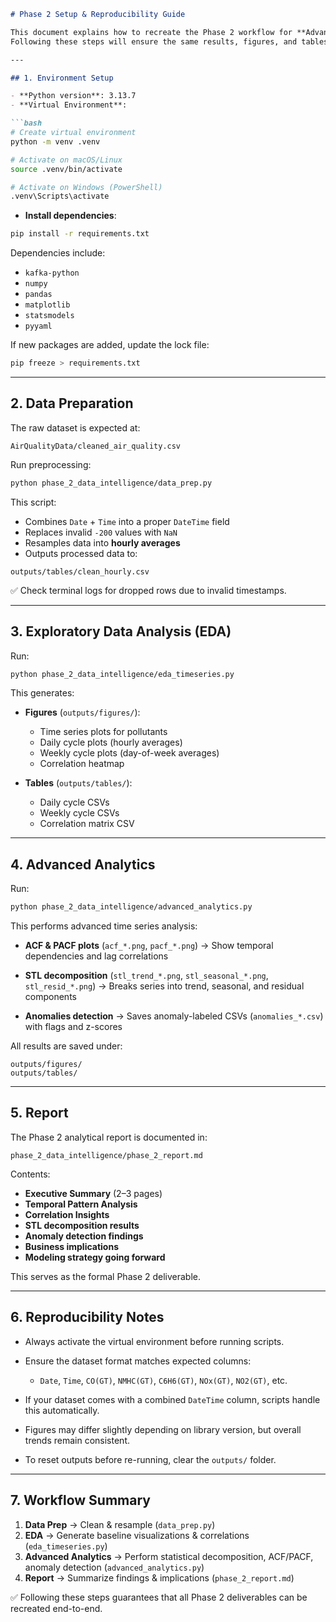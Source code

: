 ````markdown
# Phase 2 Setup & Reproducibility Guide

This document explains how to recreate the Phase 2 workflow for **Advanced Environmental Data Intelligence and Pattern Analysis**.  
Following these steps will ensure the same results, figures, and tables can be reproduced.

---

## 1. Environment Setup

- **Python version**: 3.13.7  
- **Virtual Environment**:

```bash
# Create virtual environment
python -m venv .venv

# Activate on macOS/Linux
source .venv/bin/activate

# Activate on Windows (PowerShell)
.venv\Scripts\activate
````

* **Install dependencies**:

```bash
pip install -r requirements.txt
```

Dependencies include:

* `kafka-python`
* `numpy`
* `pandas`
* `matplotlib`
* `statsmodels`
* `pyyaml`

If new packages are added, update the lock file:

```bash
pip freeze > requirements.txt
```

---

## 2. Data Preparation

The raw dataset is expected at:

```
AirQualityData/cleaned_air_quality.csv
```

Run preprocessing:

```bash
python phase_2_data_intelligence/data_prep.py
```

This script:

* Combines `Date` + `Time` into a proper `DateTime` field
* Replaces invalid `-200` values with `NaN`
* Resamples data into **hourly averages**
* Outputs processed data to:

```
outputs/tables/clean_hourly.csv
```

✅ Check terminal logs for dropped rows due to invalid timestamps.

---

## 3. Exploratory Data Analysis (EDA)

Run:

```bash
python phase_2_data_intelligence/eda_timeseries.py
```

This generates:

* **Figures** (`outputs/figures/`):

  * Time series plots for pollutants
  * Daily cycle plots (hourly averages)
  * Weekly cycle plots (day-of-week averages)
  * Correlation heatmap

* **Tables** (`outputs/tables/`):

  * Daily cycle CSVs
  * Weekly cycle CSVs
  * Correlation matrix CSV

---

## 4. Advanced Analytics

Run:

```bash
python phase_2_data_intelligence/advanced_analytics.py
```

This performs advanced time series analysis:

* **ACF & PACF plots** (`acf_*.png`, `pacf_*.png`)
  → Show temporal dependencies and lag correlations

* **STL decomposition** (`stl_trend_*.png`, `stl_seasonal_*.png`, `stl_resid_*.png`)
  → Breaks series into trend, seasonal, and residual components

* **Anomalies detection**
  → Saves anomaly-labeled CSVs (`anomalies_*.csv`) with flags and z-scores

All results are saved under:

```
outputs/figures/
outputs/tables/
```

---

## 5. Report

The Phase 2 analytical report is documented in:

```
phase_2_data_intelligence/phase_2_report.md
```

Contents:

* **Executive Summary** (2–3 pages)
* **Temporal Pattern Analysis**
* **Correlation Insights**
* **STL decomposition results**
* **Anomaly detection findings**
* **Business implications**
* **Modeling strategy going forward**

This serves as the formal Phase 2 deliverable.

---

## 6. Reproducibility Notes

* Always activate the virtual environment before running scripts.
* Ensure the dataset format matches expected columns:

  * `Date`, `Time`, `CO(GT)`, `NMHC(GT)`, `C6H6(GT)`, `NOx(GT)`, `NO2(GT)`, etc.
* If your dataset comes with a combined `DateTime` column, scripts handle this automatically.
* Figures may differ slightly depending on library version, but overall trends remain consistent.
* To reset outputs before re-running, clear the `outputs/` folder.

---

## 7. Workflow Summary

1. **Data Prep** → Clean & resample (`data_prep.py`)
2. **EDA** → Generate baseline visualizations & correlations (`eda_timeseries.py`)
3. **Advanced Analytics** → Perform statistical decomposition, ACF/PACF, anomaly detection (`advanced_analytics.py`)
4. **Report** → Summarize findings & implications (`phase_2_report.md`)

✅ Following these steps guarantees that all Phase 2 deliverables can be recreated end-to-end.